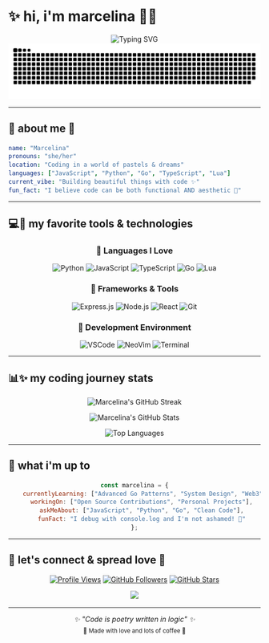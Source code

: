 # ✨ hi, i'm marcelina 🌙💖

<div align="center">
  <img src="https://readme-typing-svg.demolab.com?font=Fira+Code&size=22&duration=3000&pause=1000&color=FFB8D1&background=00000000&center=true&vCenter=true&multiline=true&width=600&height=100&lines=a+curious+soul+who+loves+learning;%26+writing+beautiful+code!+%E2%9C%A8;always+excited+to+explore+more+%F0%9F%8C%B8" alt="Typing SVG" />
</div>

<div align="center">
  <img src="https://raw.githubusercontent.com/platane/snk/output/github-contribution-grid-snake-dark.svg" alt="Snake animation" />
</div>

---

## 🎀 about me 💫
```yaml
name: "Marcelina"
pronouns: "she/her"
location: "Coding in a world of pastels & dreams"
languages: ["JavaScript", "Python", "Go", "TypeScript", "Lua"]
current_vibe: "Building beautiful things with code ✨"
fun_fact: "I believe code can be both functional AND aesthetic 💖"
```

---

## 💻🌸 my favorite tools & technologies

<div align="center">
  
### 🎨 Languages I Love
<p>
  <img src="https://img.shields.io/badge/Python-FFB6C1?style=for-the-badge&logo=python&logoColor=4B0082&color=F8BBD9&labelColor=E4B7E5" alt="Python"/>
  <img src="https://img.shields.io/badge/JavaScript-FFFACD?style=for-the-badge&logo=javascript&logoColor=B8860B&color=F5E6A8&labelColor=F0D98C" alt="JavaScript"/>
  <img src="https://img.shields.io/badge/TypeScript-B8E6FF?style=for-the-badge&logo=typescript&logoColor=4169E1&color=D6F0FF&labelColor=C2E8FF" alt="TypeScript"/>
  <img src="https://img.shields.io/badge/Go-C8E6C9?style=for-the-badge&logo=go&logoColor=228B22&color=E8F5E8&labelColor=D4F1D4" alt="Go"/>
  <img src="https://img.shields.io/badge/Lua-E6E6FA?style=for-the-badge&logo=lua&logoColor=6A5ACD&color=F0E6FF&labelColor=E9D9FF" alt="Lua"/>
</p>

### 🌟 Frameworks & Tools
<p>
  <img src="https://img.shields.io/badge/Express.js-FFCCCB?style=for-the-badge&logo=express&logoColor=8B0000&color=FFD6D6&labelColor=FFBABA" alt="Express.js"/>
  <img src="https://img.shields.io/badge/Node.js-E8F5E8?style=for-the-badge&logo=node.js&logoColor=228B22&color=F0FFF0&labelColor=E8F8E8" alt="Node.js"/>
  <img src="https://img.shields.io/badge/React-E0F7FF?style=for-the-badge&logo=react&logoColor=00BFFF&color=F0FDFF&labelColor=E6FAFF" alt="React"/>
  <img src="https://img.shields.io/badge/Git-FFD1DC?style=for-the-badge&logo=git&logoColor=DC143C&color=FFE4E6&labelColor=FFD6D9" alt="Git"/>
</p>

### 💖 Development Environment
<p>
  <img src="https://img.shields.io/badge/VSCode-E6E6FA?style=for-the-badge&logo=visual%20studio%20code&logoColor=4169E1&color=F0E6FF&labelColor=E9D9FF" alt="VSCode"/>
  <img src="https://img.shields.io/badge/NeoVim-D1F2EB?style=for-the-badge&logo=neovim&logoColor=00A86B&color=E8F8F5&labelColor=D5F5E3" alt="NeoVim"/>
  <img src="https://img.shields.io/badge/Terminal-F0E6FF?style=for-the-badge&logo=gnome%20terminal&logoColor=9370DB&color=F5EEFF&labelColor=F0E6FF" alt="Terminal"/>
</p>

</div>

---

## 📊✨ my coding journey stats

<div align="center">
  
  ![Marcelina's GitHub Streak](https://github-readme-streak-stats.herokuapp.com/?user=marcelpkg&theme=radical&hide_border=true&background=1A0B2E&ring=FF69B4&fire=FFB6C1&currStreakNum=FFB8D1&stroke=DDA0DD&dates=E6E6FA)
  
  ![Marcelina's GitHub Stats](https://github-readme-stats.vercel.app/api?username=marcelpkg&show_icons=true&count_private=true&theme=radical&hide_border=true&bg_color=1A0B2E&title_color=FF69B4&text_color=E6E6FA&icon_color=FFB6C1&border_radius=15)
  
  ![Top Languages](https://github-readme-stats.vercel.app/api/top-langs/?username=marcelpkg&layout=compact&theme=radical&hide_border=true&bg_color=1A0B2E&title_color=FF69B4&text_color=E6E6FA&border_radius=15)
  
</div>

---

## 🎯 what i'm up to

<div align="center">
  
```javascript
const marcelina = {
    currentlyLearning: ["Advanced Go Patterns", "System Design", "Web3"],
    workingOn: ["Open Source Contributions", "Personal Projects"],
    askMeAbout: ["JavaScript", "Python", "Go", "Clean Code"],
    funFact: "I debug with console.log and I'm not ashamed! 🌸"
};
```

</div>

---

## 🌸 let's connect & spread love 💌

<div align="center">
  
  [![Profile Views](https://komarev.com/ghpvc/?username=marcelpkg&color=FF69B4&style=for-the-badge&label=Profile+Views)](https://github.com/marcelpkg)
  [![GitHub Followers](https://img.shields.io/github/followers/marcelpkg?label=Followers&style=for-the-badge&color=FF69B4&labelColor=4A148C)](https://github.com/marcelpkg?tab=followers)
  [![GitHub Stars](https://img.shields.io/github/stars/marcelpkg?label=Stars&style=for-the-badge&color=FFB6C1&labelColor=4A148C)](https://github.com/marcelpkg)
  
</div>

<div align="center">
  <img src="https://capsule-render.vercel.app/api?type=waving&color=gradient&customColorList=12&height=100&section=footer&text=Thanks%20for%20visiting!%20🌸&fontSize=24&fontColor=FFB8D1&animation=twinkling" />
</div>

---

<div align="center">
  <i>✨ "Code is poetry written in logic" ✨</i><br/>
  <sub>💖 Made with love and lots of coffee 💖</sub>
</div>
